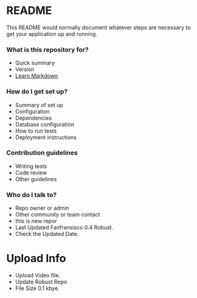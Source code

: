 # README #

This README would normally document whatever steps are necessary to get your application up and running.

### What is this repository for? ###

* Quick summary
* Version
* [Learn Markdown](https://bitbucket.org/tutorials/markdowndemo)

### How do I get set up? ###

* Summary of set up
* Configuration
* Dependencies
* Database configuration
* How to run tests
* Deployment instructions

### Contribution guidelines ###

* Writing tests
* Code review
* Other guidelines

### Who do I talk to? ###

* Repo owner or admin
* Other community or team contact
* this is new repor
* Last Updated Fanfransisco 0.4 Robust.
* Check the Updated Date.



# Upload Info 
* Upload Video file. 
* Update Robust Repo 
* File Size 0.1 kbye.

